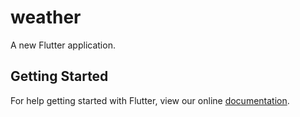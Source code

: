 # weather

A new Flutter application.

## Getting Started

For help getting started with Flutter, view our online
[documentation](https://flutter.io/).
